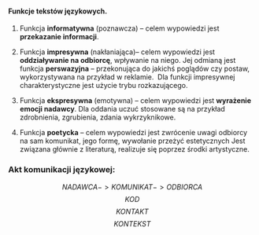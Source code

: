 #### **Funkcje tekstów językowych.**

1. Funkcja **informatywna** (poznawcza) – celem wypowiedzi jest **przekazanie informacji**.

2. Funkcja **impresywna** (nakłaniająca)– celem wypowiedzi jest **oddziaływanie na odbiorcę**, wpływanie na niego. Jej odmianą jest funkcja **perswazyjna** – przekonująca do jakichś poglądów czy postaw, wykorzystywana na przykład w reklamie.  Dla funkcji impresywnej charakterystyczne jest użycie trybu rozkazującego.

3. Funkcja **ekspresywna** (emotywna) – celem wypowiedzi jest **wyrażenie emocji nadawcy**. Dla oddania uczuć stosowane są na przykład zdrobnienia, zgrubienia, zdania wykrzyknikowe.

4. Funkcja **poetycka** – celem wypowiedzi jest zwrócenie uwagi odbiorcy na sam komunikat, jego formę, wywołanie przeżyć estetycznych Jest związana głównie z literaturą, realizuje się poprzez środki artystyczne.

### Akt komunikacji językowej:

$$ NADAWCA -> KOMUNIKAT -> ODBIORCA $$
$$ KOD $$
$$ KONTAKT $$
$$ KONTEKST $$